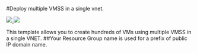 #Deploy multiple VMSS in a single vnet.

<a href="https://portal.azure.com/#create/Microsoft.Template/uri/https%3A%2F%2Fraw.githubusercontent.com%2Feissi%2FMyARMtemplates%2Fmaster%2FMyARMtemplates%2FVMSS%2FWindowsVirtualMachineScaleSet.json" Target="_blank">
    <img src="http://azuredeploy.net/deploybutton.png"/>
</a>
<a href="http://armviz.io/#/?load=https%3A%2F%2Fraw.githubusercontent.com%2Feissi%2FMyARMtemplates%2Fmaster%2FMyARMtemplates%2FVMSS%2FWindowsVirtualMachineScaleSet.json" target="_blank">
    <img src="http://armviz.io/visualizebutton.png"/>
</a>

This template allows you to create hundreds of VMs using multiple VMSS in a single VNET.
##Your Resource Group name is used for a prefix of public IP domain name.
